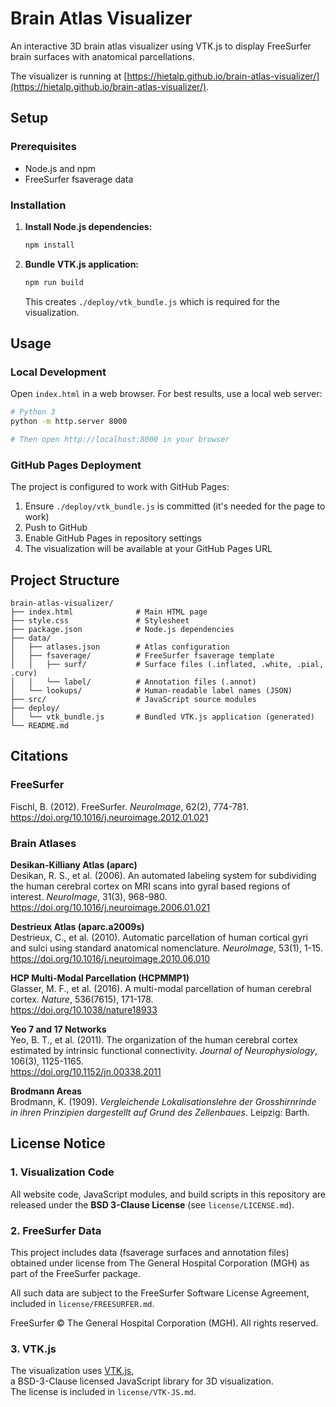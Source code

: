 # Brain Atlas Visualizer

An interactive 3D brain atlas visualizer using VTK.js to display FreeSurfer brain surfaces with anatomical parcellations.

The visualizer is running at [https://hietalp.github.io/brain-atlas-visualizer/](https://hietalp.github.io/brain-atlas-visualizer/).

## Setup

### Prerequisites

- Node.js and npm
- FreeSurfer fsaverage data

### Installation

1. **Install Node.js dependencies:**
   ```bash
   npm install
   ```

2. **Bundle VTK.js application:**
   ```bash
   npm run build
   ```
   
   This creates `./deploy/vtk_bundle.js` which is required for the visualization.

## Usage

### Local Development

Open `index.html` in a web browser. For best results, use a local web server:

```bash
# Python 3
python -m http.server 8000

# Then open http://localhost:8000 in your browser
```

### GitHub Pages Deployment

The project is configured to work with GitHub Pages:

1. Ensure `./deploy/vtk_bundle.js` is committed (it's needed for the page to work)
2. Push to GitHub
3. Enable GitHub Pages in repository settings
4. The visualization will be available at your GitHub Pages URL

## Project Structure

```
brain-atlas-visualizer/
├── index.html              # Main HTML page
├── style.css               # Stylesheet
├── package.json            # Node.js dependencies
├── data/
│   ├── atlases.json        # Atlas configuration
│   ├── fsaverage/          # FreeSurfer fsaverage template
│   │   ├── surf/           # Surface files (.inflated, .white, .pial, .curv)
│   │   └── label/          # Annotation files (.annot)
│   └── lookups/            # Human-readable label names (JSON)
├── src/                    # JavaScript source modules
├── deploy/
│   └── vtk_bundle.js       # Bundled VTK.js application (generated)
└── README.md
```

## Citations

### FreeSurfer
Fischl, B. (2012). FreeSurfer. *NeuroImage*, 62(2), 774-781.  
https://doi.org/10.1016/j.neuroimage.2012.01.021

### Brain Atlases

**Desikan-Killiany Atlas (aparc)**  
Desikan, R. S., et al. (2006). An automated labeling system for subdividing the human cerebral cortex on MRI scans into gyral based regions of interest. *NeuroImage*, 31(3), 968-980.  
https://doi.org/10.1016/j.neuroimage.2006.01.021

**Destrieux Atlas (aparc.a2009s)**  
Destrieux, C., et al. (2010). Automatic parcellation of human cortical gyri and sulci using standard anatomical nomenclature. *NeuroImage*, 53(1), 1-15.  
https://doi.org/10.1016/j.neuroimage.2010.06.010

**HCP Multi-Modal Parcellation (HCPMMP1)**  
Glasser, M. F., et al. (2016). A multi-modal parcellation of human cerebral cortex. *Nature*, 536(7615), 171-178.  
https://doi.org/10.1038/nature18933

**Yeo 7 and 17 Networks**  
Yeo, B. T., et al. (2011). The organization of the human cerebral cortex estimated by intrinsic functional connectivity. *Journal of Neurophysiology*, 106(3), 1125-1165.  
https://doi.org/10.1152/jn.00338.2011

**Brodmann Areas**  
Brodmann, K. (1909). *Vergleichende Lokalisationslehre der Grosshirnrinde in ihren Prinzipien dargestellt auf Grund des Zellenbaues*. Leipzig: Barth.

## License Notice

### 1. Visualization Code
All website code, JavaScript modules, and build scripts in this repository are released under the **BSD 3-Clause License** (see `license/LICENSE.md`).

### 2. FreeSurfer Data
This project includes data (fsaverage surfaces and annotation files) obtained under license from
The General Hospital Corporation (MGH) as part of the FreeSurfer package.

All such data are subject to the FreeSurfer Software License Agreement, included in `license/FREESURFER.md`.

FreeSurfer © The General Hospital Corporation (MGH). All rights reserved.

### 3. VTK.js
The visualization uses [VTK.js](https://kitware.github.io/vtk-js/),  
a BSD-3-Clause licensed JavaScript library for 3D visualization.  
The license is included in `license/VTK-JS.md`.
